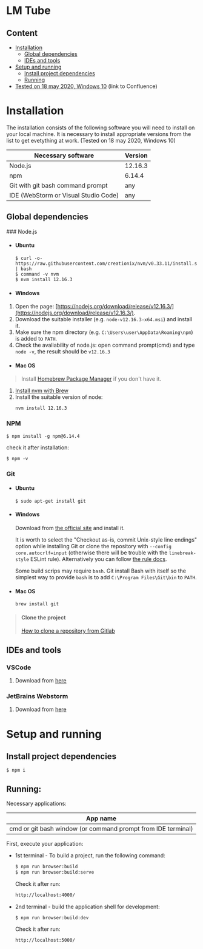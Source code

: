 # LM Tube

## Content
- <a href="#installation">Installation</a>
    - <a href="#global_dependencies">Global dependencies</a>
    - <a href="#ides">IDEs and tools</a>
- <a href="#setup_and_running">Setup and running</a>
    - [Install project dependencies](#projectdeps)
    - [Running](#run)
- <a href="https://confluence.lmru.tech/display/LOCDEV/LM+Tube">Tested on 18 may 2020, Windows 10</a> (link to Confluence)

<h1 id="installation">Installation</h1>
The installation consists of the following software you will need to install on your local machine. It is necessary to install appropriate versions from the list to get evetything at work.
(Tested on 18 may 2020, Windows 10)


| Necessary software                        | Version                                                    |
| ----------------------------------------- | ---------------------------------------------------------- |
| Node.js                                   | 12.16.3                                                    |
| npm                                       | 6.14.4                                                     |
| Git with git bash command prompt          | any                                                        |
| IDE (WebStorm or Visual Studio Code)      | any                                                        |


<h2 id="global_dependencies">Global dependencies</h2>
### Node.js

- #### Ubuntu
    ```
    $ curl -o- https://raw.githubusercontent.com/creationix/nvm/v0.33.11/install.sh | bash
    $ command -v nvm
    $ nvm install 12.16.3
    ```

- #### Windows

1. Open the page: [https://nodejs.org/download/release/v12.16.3/](https://nodejs.org/download/release/v12.16.3/).
2. Download the suitable installer (e.g. `node-v12.16.3-x64.msi`) and install it.
3. Make sure the npm directory (e.g. `C:\Users\user\AppData\Roaming\npm`) is added to `PATH`.
4. Check the avaliability of node.js: open command prompt(cmd) and type ```node -v```, the result should be ```v12.16.3```

- #### Mac OS

> Install [Homebrew Package Manager](https://brew.sh/index_ru) if you don't have it.

1. [Install nvm with Brew](http://dev.topheman.com/install-nvm-with-homebrew-to-use-multiple-versions-of-node-and-iojs-easily/)
2. Install the suitable version of node:
    ```
    nvm install 12.16.3
    ```

### NPM
```
$ npm install -g npm@6.14.4
```

check it after installation:

```
$ npm -v
```

### Git

- #### Ubuntu
    ```
    $ sudo apt-get install git
    ```

- #### Windows

    Download from [the official site](https://git-scm.com/downloads) and install it.

    It is worth to select the "Checkout as-is, commit Unix-style line endings" option while installing Git
    or clone the repository with `--config core.autocrlf=input`
    (otherwise there will be trouble with  the `linebreak-style` ESLint rule).
    Alternatively you can follow [the rule docs](http://eslint.org/docs/rules/linebreak-style#using-this-rule-with-version-control-systems).

    Some build scrips may require `bash`. Git install Bash with itself so the simplest way to provide `bash`
    is to add `C:\Program Files\Git\bin` to `PATH`.

- #### Mac OS
    ```
    brew install git
    ```
> #### Clone the project
> [How to clone a repository from Gitlab](https://docs.gitlab.com/ee/gitlab-basics/start-using-git.html#clone-a-repository)


<h2 id="ides">IDEs and tools</h2>

### VSCode
1. Download from [here](https://code.visualstudio.com/)

### JetBrains Webstorm

1. Download from [here](https://www.jetbrains.com/)

<h1 id="setup_and_running">Setup and running</h1>

<a name="projectdeps"></a>

## Install project dependencies

```
$ npm i
```

<a name="run"></a>

## Running:

Necessary applications:

| App name                                                     |
| ------------------------------------------------------------ |
| cmd or git bash window (or command prompt from IDE terminal) |

First, execute your application:

- 1st terminal - To build a project, run the following command:

    ```bash
    $ npm run browser:build
    $ npm run browser:build:serve
    ```
    
    Check it after run:
    ```bash
    http://localhost:4000/
    ```

- 2nd terminal - build the application shell for development:

    ```
    $ npm run browser:build:dev
    ```
    
    Check it after run:
    ```bash
    http://localhost:5000/
    ```

